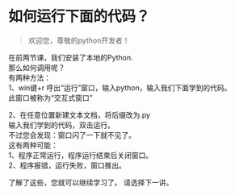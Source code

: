 # 如何运行下面的代码？

> 欢迎您，尊敬的python开发者！

在前两节课，我们安装了本地的Python.  
那么如何调用呢？  
有两种方法：  
1、win键+r 呼出“运行”窗口，输入python，输入我们下面学到的代码。  
   此窗口被称为“交互式窗口”
	
2、在任意位置新建文本文档，将后缀改为.py  
   输入我们学到的代码，双击运行。  
   不过您会发现：窗口闪了一下就不见了。  
   这有两种可能：  
      1、程序正常运行，程序运行结束后关闭窗口。  
	  2、程序报错，运行失败，窗口推出。  
	  
了解了这些，您就可以继续学习了。
请选择下一讲。